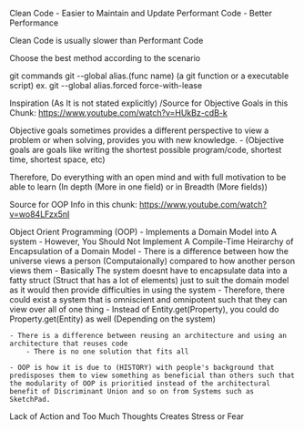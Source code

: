 Clean Code - Easier to Maintain and Update
Performant Code -  Better Performance

Clean Code is usually slower than Performant Code

Choose the best method according to the scenario

git commands
git --global alias.(func name) (a git function or a executable script)
ex. git --global alias.forced force-with-lease

Inspiration (As It is not stated explicitly) /Source for Objective Goals in this Chunk: https://www.youtube.com/watch?v=HUkBz-cdB-k

Objective goals sometimes provides a different perspective to view a problem or when solving, provides you with new knowledge.
    - (Objective goals are goals like writing the shortest possible program/code, shortest time, shortest space, etc)

Therefore, Do everything with an open mind and with full motivation to be able to learn 
                                                                            (In depth (More in one field) 
                                                                            or in Breadth (More fields))


Source for OOP Info in this chunk: https://www.youtube.com/watch?v=wo84LFzx5nI

Object Orient Programming (OOP) - Implements a Domain Model into A system
    - However, You Should Not Implement A Compile-Time Heirarchy of Encapsulation of a Domain Model
        - There is a difference between how the universe views a person (Computaionally) compared to how another person views them
            - Basically The system doesnt have to encapsulate data into a fatty struct (Struct that has a lot of elements) just to suit the domain model as it would then provide difficulties in using the system
            - Therefore, there could exist a system that is omniscient and omnipotent such that they can view over all of one thing
                - Instead of Entity.get(Property), you could do Property.get(Entity) as well (Depending on the system)

    - There is a difference between reusing an architecture and using an architecture that reuses code 
        - There is no one solution that fits all

    - OOP is how it is due to (HISTORY) with people's background that predisposes them to view something as beneficial than others such that the modularity of OOP is prioritied instead of the architectural benefit of Discriminant Union and so on from Systems such as SketchPad.

Lack of Action and Too Much Thoughts Creates Stress or Fear
